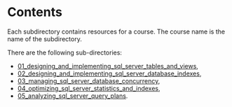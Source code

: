 # Contents

Each subdirectory contains resources for a course. The course name is the name of the subdirectory.

There are the following sub-directories:

- [01_designing_and_implementing_sql_server_tables_and_views](01_designing_and_implementing_sql_server_tables_and_views/),
- [02_designing_and_implementing_sql_server_database_indexes](02_designing_and_implementing_sql_server_database_indexes/),
- [03_managing_sql_server_database_concurrency](03_managing_sql_server_database_concurrency/),
- [04_optimizing_sql_server_statistics_and_indexes](04_optimizing_sql_server_statistics_and_indexes/),
- [05_analyzing_sql_server_query_plans](05_analyzing_sql_server_query_plans/).
